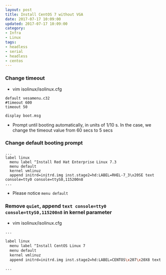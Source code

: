 ```yaml
---
layout: post
title: Install CentOS 7 without VGA
date: 2017-07-17 10:09:00
updated: 2017-07-17 10:09:00
category:
- Infra
- Linux
tags:
- headless
- serial
- headless
- centos
---
```


### Change timeout
- vim isolinux/isolinux.cfg
```
default vesamenu.c32
#timeout 600
timeout 50

display boot.msg
```
- Prompt until booting automatically, in units of 1/10 s. In the case, we change the timeout value from 60 secs to 5 secs

<!--more-->

### Change default booting prompt
```
...
label linux
  menu label ^Install Red Hat Enterprise Linux 7.3
  menu default
  kernel vmlinuz
  append initrd=initrd.img inst.stage2=hd:LABEL=RHEL-7_3\x20SE text console=tty0 console=ttyS0,115200n8
...
```
- Please notice `menu default`

### Remove `quiet`, append `text console=tty0 console=ttyS0,115200n8` in kernel parameter

- vim isolinux/isolinux.cfg
```bash
...

label linux
  menu label ^Install CentOS Linux 7
  menu default
  kernel vmlinuz
  append initrd=initrd.img inst.stage2=hd:LABEL=CENTOS\x207\x20X8 text console=tty0 console=ttyS0,115200n8

...
```
